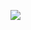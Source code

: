 [![](https://jitpack.io/v/DerTyp7214/ChangeLogLib.svg)](https://jitpack.io/#DerTyp7214/ChangeLogLib)